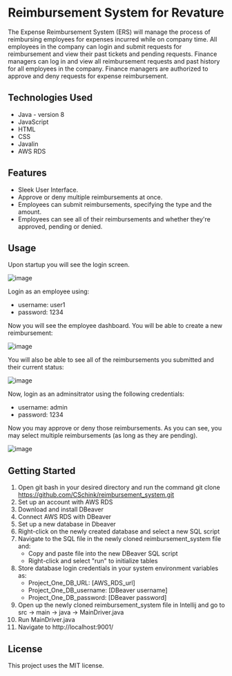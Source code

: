 # Reimbursement System for Revature

The Expense Reimbursement System (ERS) will manage the process of reimbursing employees for expenses incurred while on company time. All employees in the company can login and submit requests for reimbursement and view their past tickets and pending requests. Finance managers can log in and view all reimbursement requests and past history for all employees in the company. Finance managers are authorized to approve and deny requests for expense reimbursement. 

## Technologies Used

* Java - version 8
* JavaScript
* HTML
* CSS
* Javalin
* AWS RDS

## Features

* Sleek User Interface.
* Approve or deny multiple reimbursements at once.
* Employees can submit reimbursements, specifying the type and the amount.
* Employees can see all of their reimbursements and whether they're approved, pending or denied.

## Usage

Upon startup you will see the login screen.

![image](https://user-images.githubusercontent.com/45950072/115905626-58342880-a434-11eb-806f-ad53b5566111.png)

Login as an employee using:

* username: user1
* password: 1234

Now you will see the employee dashboard.  You will be able to create a new reimbursement:

![image](https://user-images.githubusercontent.com/45950072/116256664-638f9880-a741-11eb-990a-3bfe29143e71.png)

You will also be able to see all of the reimbursements you submitted and their current status:

![image](https://user-images.githubusercontent.com/45950072/116256767-7d30e000-a741-11eb-82f3-99f595f99691.png)

Now, login as an adminsitrator using the following credentials:

* username: admin
* password: 1234

Now you may approve or deny those reimbursements.  As you can see, you may select multiple reimbursements (as long as they are pending).

![image](https://user-images.githubusercontent.com/45950072/116256977-a81b3400-a741-11eb-82c8-876c0ead56f4.png)



## Getting Started

1. Open git bash in your desired directory and run the command git clone https://github.com/CSchink/reimbursement_system.git
2. Set up an account with AWS RDS
3. Download and install DBeaver
4. Connect AWS RDS with DBeaver
5. Set up a new database in Dbeaver
6. Right-click on the newly created database and select a new SQL script
7. Navigate to the SQL file in the newly cloned reimbursement_system file and:
    * Copy and paste file into the new DBeaver SQL script
    * Right-click and select "run" to initialize tables
9. Store database login credentials in your system environment variables as:
    * Project_One_DB_URL: [AWS_RDS_url]
    * Project_One_DB_username: [DBeaver username]
    * Project_One_DB_password: [DBeaver password]
10. Open up the newly cloned reimbursement_system file in Intellij and go to src -> main -> java -> MainDriver.java
11. Run MainDriver.java
12. Navigate to http://localhost:9001/

## License
This project uses the MIT license.
